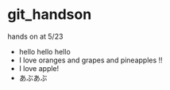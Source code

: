 # git_handson
hands on at 5/23

* hello hello hello
* I love oranges and grapes and pineapples !!
* I love apple!
* あぶあぶ

